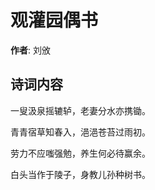 # 观灌园偶书

**作者**: 刘攽

## 诗词内容

一叟汲泉摇辘轳，老妻分水亦携锄。

青青宿草知春入，浥浥苍苔过雨初。

劳力不应嗤强勉，养生何必待赢余。

白头当作于陵子，身教儿孙种树书。

